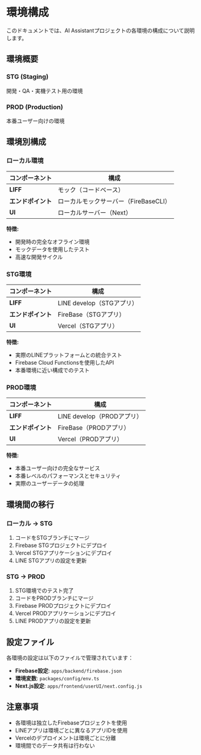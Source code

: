 # 環境構成

このドキュメントでは、AI Assistantプロジェクトの各環境の構成について説明します。

## 環境概要

### **STG (Staging)**
開発・QA・実機テスト用の環境

### **PROD (Production)**
本番ユーザー向けの環境

## 環境別構成

### ローカル環境

| コンポーネント | 構成 |
|---------------|------|
| **LIFF** | モック（コードベース） |
| **エンドポイント** | ローカルモックサーバー（FireBaseCLI） |
| **UI** | ローカルサーバー（Next） |

**特徴:**
- 開発時の完全なオフライン環境
- モックデータを使用したテスト
- 高速な開発サイクル

### STG環境

| コンポーネント | 構成 |
|---------------|------|
| **LIFF** | LINE develop（STGアプリ） |
| **エンドポイント** | FireBase（STGアプリ） |
| **UI** | Vercel（STGアプリ） |

**特徴:**
- 実際のLINEプラットフォームとの統合テスト
- Firebase Cloud Functionsを使用したAPI
- 本番環境に近い構成でのテスト

### PROD環境

| コンポーネント | 構成 |
|---------------|------|
| **LIFF** | LINE develop（PRODアプリ） |
| **エンドポイント** | FireBase（PRODアプリ） |
| **UI** | Vercel（PRODアプリ） |

**特徴:**
- 本番ユーザー向けの完全なサービス
- 本番レベルのパフォーマンスとセキュリティ
- 実際のユーザーデータの処理

## 環境間の移行

### ローカル → STG
1. コードをSTGブランチにマージ
2. Firebase STGプロジェクトにデプロイ
3. Vercel STGアプリケーションにデプロイ
4. LINE STGアプリの設定を更新

### STG → PROD
1. STG環境でのテスト完了
2. コードをPRODブランチにマージ
3. Firebase PRODプロジェクトにデプロイ
4. Vercel PRODアプリケーションにデプロイ
5. LINE PRODアプリの設定を更新

## 設定ファイル

各環境の設定は以下のファイルで管理されています：

- **Firebase設定**: `apps/backend/firebase.json`
- **環境変数**: `packages/config/env.ts`
- **Next.js設定**: `apps/frontend/userUI/next.config.js`

## 注意事項

- 各環境は独立したFirebaseプロジェクトを使用
- LINEアプリは環境ごとに異なるアプリIDを使用
- Vercelのデプロイメントは環境ごとに分離
- 環境間でのデータ共有は行わない
